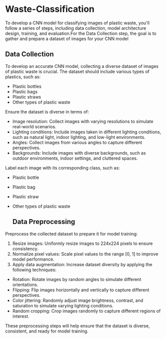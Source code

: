 # Waste-Classification
To develop a CNN model for classifying images of plastic waste, you'll follow a series of steps, including data collection, model architecture design, training, and evaluation.For the Data Collection step, the goal is to gather and prepare a dataset of images for your CNN model

   <h2> Data Collection </h2>
To develop an accurate CNN model, collecting a diverse dataset of images of plastic waste is crucial. The dataset should include various types of plastics, such as:

- Plastic bottles
- Plastic bags
- Plastic straws
- Other types of plastic waste

Ensure the dataset is diverse in terms of:

- Image resolution: Collect images with varying resolutions to simulate real-world scenarios.
- Lighting conditions: Include images taken in different lighting conditions, such as natural light, indoor lighting, and low-light environments.
- Angles: Collect images from various angles to capture different perspectives.
- Backgrounds: Include images with diverse backgrounds, such as outdoor environments, indoor settings, and cluttered spaces.

Label each image with its corresponding class, such as:

- Plastic bottle
- Plastic bag
- Plastic straw
- Other types of plastic waste

    <h2>  Data Preprocessing </h2>
Preprocess the collected dataset to prepare it for model training:

1. Resize images: Uniformly resize images to 224x224 pixels to ensure consistency.
2. Normalize pixel values: Scale pixel values to the range [0, 1] to improve model performance.
3. Apply data augmentation: Increase dataset diversity by applying the following techniques:

- Rotation: Rotate images by random angles to simulate different orientations.
- Flipping: Flip images horizontally and vertically to capture different perspectives.
- Color jittering: Randomly adjust image brightness, contrast, and saturation to simulate varying lighting conditions.
- Random cropping: Crop images randomly to capture different regions of interest.

These preprocessing steps will help ensure that the dataset is diverse, consistent, and ready for model training.

